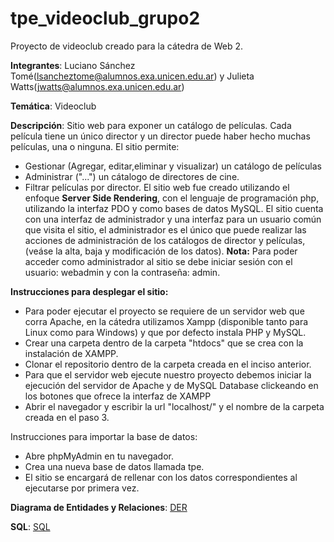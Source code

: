 # tpe_videoclub_grupo2
Proyecto de videoclub creado para la cátedra de Web 2. 

**Integrantes**: Luciano Sánchez Tomé(lsancheztome@alumnos.exa.unicen.edu.ar) y Julieta Watts(jwatts@alumnos.exa.unicen.edu.ar)

**Temática**: Videoclub

**Descripción**: 
Sitio web para exponer un catálogo de películas. Cada película tiene un único director y un director puede haber hecho muchas películas, una o ninguna.
El sitio permite:
  - Gestionar (Agregar, editar,eliminar y visualizar) un catálogo de películas
  - Administrar ("...") un cátalogo de directores de cine.
  - Filtrar películas por director.
El sitio web fue creado utilizando el enfoque **Server Side Rendering**, con el lenguaje de programación php, utilizando la interfaz PDO y como bases de datos MySQL. El sitio cuenta con una interfaz de administrador y una interfaz para un usuario común que visita el sitio, el administrador es el único que puede realizar las acciones de administración de los catálogos de director y películas, (veáse la alta, baja y modificación de los datos).
**Nota:** Para poder acceder como administrador al sitio se debe iniciar sesión con el usuario: webadmin y con la contraseña: admin. 

**Instrucciones para desplegar el sitio:**
  - Para poder ejecutar el proyecto se requiere de un servidor web que corra Apache, en la cátedra utilizamos Xampp (disponible tanto para Linux como para Windows) y que por defecto instala PHP y MySQL.
  - Crear una carpeta dentro de la carpeta "htdocs" que se crea con la instalación de XAMPP.
  - Clonar el repositorio dentro de la carpeta creada en el inciso anterior.
  - Para que el servidor web ejecute nuestro proyecto debemos iniciar la ejecución del servidor de Apache y de MySQL Database clickeando en los botones que ofrece la interfaz de XAMPP 
  - Abrir el navegador y escribir la url "localhost/" y el nombre de la carpeta creada en el paso 3. 

  Instrucciones para importar la base de datos:
  - Abre phpMyAdmin en tu navegador.
  - Crea una nueva base de datos llamada tpe.
  - El sitio se encargará de rellenar con los datos correspondientes al ejecutarse por primera vez. 


**Diagrama de Entidades y Relaciones**: 
[DER](videoclub_derext.pdf)

**SQL**: [SQL](tpe.sql)
